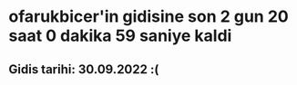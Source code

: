 # ofarukbicer'in gidisine son 2 gun 20 saat 0 dakika 59 saniye kaldi

## Gidis tarihi: 30.09.2022 :(